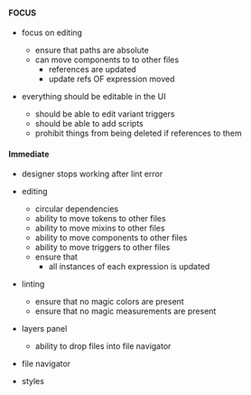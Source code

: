 #### FOCUS

- focus on editing

  - ensure that paths are absolute
  - can move components to to other files
    - references are updated
    - update refs OF expression moved

- everything should be editable in the UI
  - should be able to edit variant triggers
  - should be able to add scripts
  - prohibit things from being deleted if references to them

#### Immediate

- designer stops working after lint error

- editing

  - circular dependencies
  - ability to move tokens to other files
  - ability to move mixins to other files
  - ability to move components to other files
  - ability to move triggers to other files
  - ensure that
    - all instances of each expression is updated

- linting

  - ensure that no magic colors are present
  - ensure that no magic measurements are present

- layers panel

  - ability to drop files into file navigator

- file navigator

- styles
